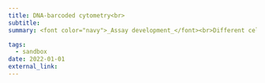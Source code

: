 ```yaml
---
title: DNA-barcoded cytometry<br>
subtitle: 
summary: <font color="navy">_Assay development_</font><br>Different cell types and states determine their functions. The ability to classify and sort cell-types and states rapidly and at-scale is increasingly critical for the study of multi-cellular biology and cell therapy manufacturing. While existing cytometry methods are quite powerful, they bear specific limitations. We are developing approaches based on DNA-barocded recognition to innovate new modes of cytometry for demand-meeting applications.<br><br>

tags:
  - sandbox
date: 2022-01-01
external_link: 
---
```

